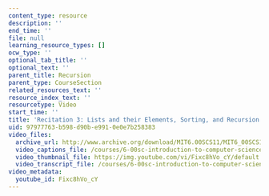 ```yaml
---
content_type: resource
description: ''
end_time: ''
file: null
learning_resource_types: []
ocw_type: ''
optional_tab_title: ''
optional_text: ''
parent_title: Recursion
parent_type: CourseSection
related_resources_text: ''
resource_index_text: ''
resourcetype: Video
start_time: ''
title: 'Recitation 3: Lists and their Elements, Sorting, and Recursion'
uid: 97977763-b598-d90b-e991-0e0e7b258383
video_files:
  archive_url: http://www.archive.org/download/MIT6.00SCS11/MIT6_00SCS11_rec03_300k.mp4
  video_captions_file: /courses/6-00sc-introduction-to-computer-science-and-programming-spring-2011/ab33f3a65e8958388d600fb3eba49bc2_Fixc8hVo_cY.vtt
  video_thumbnail_file: https://img.youtube.com/vi/Fixc8hVo_cY/default.jpg
  video_transcript_file: /courses/6-00sc-introduction-to-computer-science-and-programming-spring-2011/9b48e69565466ff370c24ada26c29a0e_Fixc8hVo_cY.pdf
video_metadata:
  youtube_id: Fixc8hVo_cY
---
```

